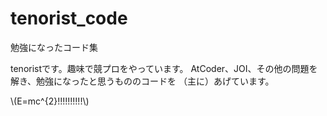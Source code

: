 # tenorist_code
勉強になったコード集


tenoristです。趣味で競プロをやっています。
AtCoder、JOI、その他の問題を解き、勉強になったと思うもののコードを
（主に）あげています。

\\(E=mc^{2}!!!!!!!!!!\\)
